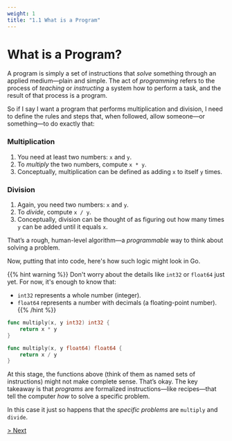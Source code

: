 ```yaml
---
weight: 1
title: "1.1 What is a Program"
---
```


# What is a Program?

A program is simply a set of instructions that *solve* something through an applied medium—plain and simple. The act of *programming* refers to the process of *teaching* or *instructing* a system how to perform a task, and the result of that process is a program.

So if I say I want a program that performs multiplication and division, I need to define the rules and steps that, when followed, allow someone—or something—to do exactly that:

### Multiplication

1. You need at least two numbers: `x` and `y`.
2. To *multiply* the two numbers, compute `x * y`.
3. Conceptually, multiplication can be defined as adding `x` to itself `y` times.

### Division

1. Again, you need two numbers: `x` and `y`.
2. To *divide*, compute `x / y`.
3. Conceptually, division can be thought of as figuring out how many times `y` can be added until it equals `x`.

That’s a rough, human-level algorithm—a *programmable* way to think about solving a problem.

Now, putting that into code, here's how such logic might look in Go.

{{% hint warning %}}
Don't worry about the details like `int32` or `float64` just yet. For now, it's enough to know that:
- `int32` represents a whole number (integer).
- `float64` represents a number with decimals (a floating-point number).
{{% /hint %}}

```go
func multiply(x, y int32) int32 {
    return x * y
}

func multiply(x, y float64) float64 {
    return x / y
}
```

At this stage, the functions above (think of them as named sets of instructions) might not make complete sense. That’s okay. The key takeaway is that *programs* are formalized instructions—like recipes—that tell the computer *how* to solve a specific problem.

In this case it just so happens that the *specific problems* are `multiply` and `divide`.

[> Next](/programming/need)
